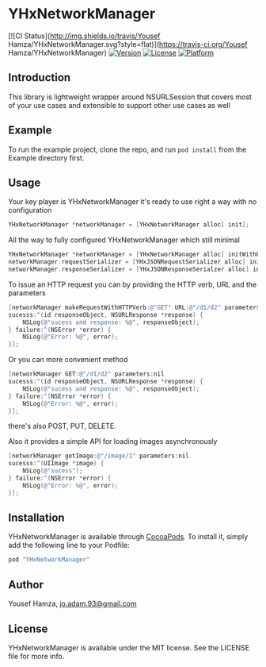 # YHxNetworkManager

[![CI Status](http://img.shields.io/travis/Yousef Hamza/YHxNetworkManager.svg?style=flat)](https://travis-ci.org/Yousef Hamza/YHxNetworkManager)
[![Version](https://img.shields.io/cocoapods/v/YHxNetworkManager.svg?style=flat)](http://cocoapods.org/pods/YHxNetworkManager)
[![License](https://img.shields.io/cocoapods/l/YHxNetworkManager.svg?style=flat)](http://cocoapods.org/pods/YHxNetworkManager)
[![Platform](https://img.shields.io/cocoapods/p/YHxNetworkManager.svg?style=flat)](http://cocoapods.org/pods/YHxNetworkManager)

## Introduction

This library is lightweight wrapper around NSURLSession that covers most of your use cases and
extensible to support other use cases as well

## Example

To run the example project, clone the repo, and run `pod install` from the Example directory first.

## Usage

Your key player is YHxNetworkManager it's ready to use right a way with no configuration

```objective-c
YHxNetworkManager *networkManager = [YHxNetworkManager alloc] init];
```

All the way to fully configured YHxNetworkManager which still minimal

```objective-c
YHxNetworkManager *networkManager = [YHxNetworkManager alloc] initWithBaseURL:[NSURL URLWithString:@"http://example.com"];
networkManager.requestSerializer = [YHxJSONRequestSerializer alloc] init];
networkManager.responseSerializer = [YHxJSONResponseSerialzer alloc] init];
```

To issue an HTTP request you can by providing the HTTP verb, URL and the parameters

```objective-c
[networkManager makeRequestWithHTTPVerb:@"GET" URL:@"/d1/d2" parameters:nil 
sucesss:^(id responseObject, NSURLResponse *response) {
    NSLog(@"sucess and response: %@", responseObject);
} failure:^(NSError *error) {
    NSLog(@"Error: %@", error);
}];
```

Or you can more convenient method

```objective-c
[networkManager GET:@"/d1/d2" parameters:nil
sucesss:^(id responseObject, NSURLResponse *response) {
    NSLog(@"sucess and response: %@", responseObject);
} failure:^(NSError *error) {
    NSLog(@"Error: %@", error);
}];
```

there's also POST, PUT, DELETE.

Also it provides a simple API for loading images asynchronously

```objective-c
[networkManager getImage:@"/image/1" parameters:nil
sucesss:^(UIImage *image) {
    NSLog(@"sucess");
} failure:^(NSError *error) {
    NSLog(@"Error: %@", error);
}];
```

## Installation

YHxNetworkManager is available through [CocoaPods](http://cocoapods.org). To install
it, simply add the following line to your Podfile:

```ruby
pod "YHxNetworkManager"
```

## Author

Yousef Hamza, jo.adam.93@gmail.com

## License

YHxNetworkManager is available under the MIT license. See the LICENSE file for more info.
